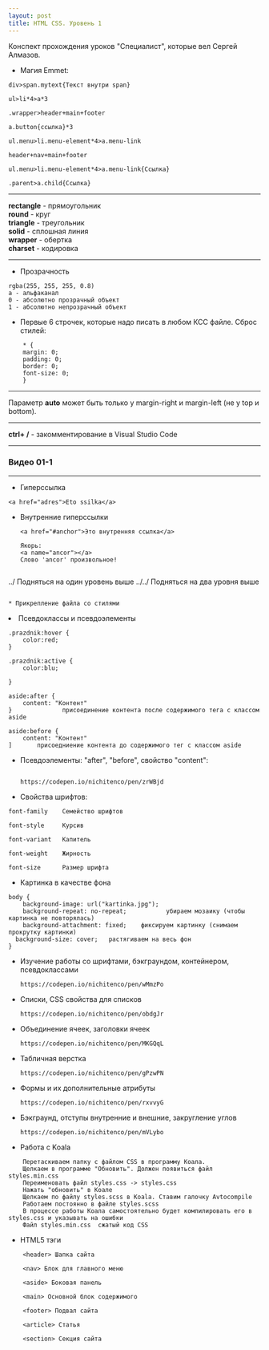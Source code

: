 ```yaml
---
layout: post
title: HTML CSS. Уровень 1
---
```

Конспект прохождения уроков "Специалист", которые вел Сергей Алмазов.

* Магия Emmet:

```
div>span.mytext{Текст внутри span}

ul>li*4>a*3

.wrapper>header+main+footer

a.button{ссылка}*3

ul.menu>li.menu-element*4>a.menu-link

header+nav+main+footer

ul.menu>li.menu-element*4>a.menu-link{Ссылка}

.parent>a.child{Ссылка}
```
------------

**rectangle** - прямоугольник  
**round**     - круг  
**triangle**  - треугольник  
**solid**     - сплошная линия  
**wrapper**   - обертка  
**charset**   - кодировка

------------

* Прозрачность

```
rgba(255, 255, 255, 0.8)
a - альфаканал
0 - абсолютно прозрачный объект
1 - абсолютно непрозрачный объект
```

* Первые 6 строчек, которые надо писать в любом КСС файле. Сброс стилей:

```
    * {
    margin: 0;
    padding: 0;
    border: 0;
    font-size: 0;
    }

```

-------------

Параметр **auto** может быть только у margin-right и margin-left (не у top и bottom).

-------------

**ctrl+ /**   - закомментирование в Visual Studio Code

------------

### Видео 01-1
------------
* Гиперссылка
```
<a href="adres">Eto ssilka</a>
```

* Внутренние гиперссылки

    ```
    <a href="#anchor">Это внутренняя ссылка</a>

    Якорь:
    <a name="ancor"></a>
    Слово 'ancor' произвольное!
    ```

    ```
../ Подняться на один уровень выше
../../ Подняться на два уровня выше
```

* Прикрепление файла со стилями

```
<link rel="stylesheet" href="styles.css"
```

* Псевдоклассы и псевдоэлементы

```
.prazdnik:hover {
	color:red;
}

.prazdnik:active {
	color:blu;

}
```

```
aside:after {
	content: "Контент"
}              присоединение контента после содержимого тега с классом aside

aside:before {
	content: "Контент"
]		присоедниение контента до содержимого тег с классом aside
```

* Псевдоэлементы: "after", "before", свойство "content":

    ```

    https://codepen.io/nichitenco/pen/zrWBjd

    ```

* Свойства шрифтов:

```
font-family    Семейство шрифтов

font-style     Курсив

font-variant   Капитель

font-weight    Жирность

font-size      Размер шрифта
```

* Картинка в качестве фона

```
body {
	background-image: url("kartinka.jpg");
	background-repeat: no-repeat;			убираем мозаику (чтобы картинка не повторялась)
	background-attachment: fixed;	 фиксируем картинку (снимаем прокрутку картинки)
  background-size: cover; 	растягиваем на весь фон
}

```

* Изучение работы со шрифтами, бэкграундом, контейнером, псевдоклассами

    ```
    https://codepen.io/nichitenco/pen/wMmzPo
    ```

* Списки, CSS свойства для списков
    ```
    https://codepen.io/nichitenco/pen/obdgJr
    ```

* Объединение ячеек, заголовки ячеек

    ```
    https://codepen.io/nichitenco/pen/MKGQqL
    ```

* Табличная верстка

    ```
    https://codepen.io/nichitenco/pen/gPzwPN
    ```


* Формы и их дополнительные атрибуты

    ```
    https://codepen.io/nichitenco/pen/rxvvyG
    ```

* Бэкграунд, отступы внутренние и внешние, закругление углов

    ```
    https://codepen.io/nichitenco/pen/mVLybo
    ```

* Работа с Koala

```
    Перетаскиваем папку с файлом CSS в программу Коала.
    Щелкаем в программе "Обновить". Должен появиться файл styles.min.css
    Переименовать файл styles.css -> styles.css
    Нажать "обновить" в Коале
    Щелкаем по файлу styles.scss в Koala. Ставим галочку Avtocompile
    Работаем постоянно в файле styles.scss
    В процессе работы Коала самостоятельно будет компилировать его в styles.css и указывать на ошибки
    Файл styles.min.css  сжатый код CSS
```

* HTML5 тэги

```
    <header> Шапка сайта

    <nav> Блок для главного меню

    <aside> Боковая панель

    <main> Основной блок содержимого

    <footer> Подвал сайта

    <article> Статья

    <section> Секция сайта

```
